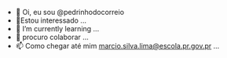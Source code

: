 - 👋 Oi, eu sou @pedrinhodocorreio
- 👀Estou interessado ...
- 🌱 I’m currently learning ...
- 💞️ procuro colaborar ...
- 📫 Como chegar até mim marcio.silva.lima@escola.pr.gov.pr ...

<!---
pedrinhodocorreio/pedrinhodocorreio is a ✨ special ✨ repository because its `README.md` (this file) appears on your GitHub profile.
You can click the Preview link to take a look at your changes.
--->
